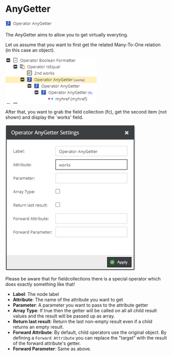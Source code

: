 # AnyGetter

![Symbol](../../../img/gridconfig/operator_anygetter_symbol.png)

The AnyGetter aims to allow you to get virtually everyting.

Let us assume that you want to first get the related Many-To-One relation (in this case an object). 

![Setting](../../../img/gridconfig/operator_anygetter_sample.png)

After that, you want to grab the field collection (fc), get the second item (not shown) and display the `works' field.

![Setting](../../../img/gridconfig/operator_anygetter_setting.png)

Please be aware that for fieldcollections there is a special operator which does exactly something like that!

* **Label**: The node label
* **Attribute**: The name of the attribute you want to get
* **Parameter**: A parameter you want to pass to the attribute getter
* **Array Type**: If true then the getter will be called on all all child result values and the result will be passed up as array.
* **Return last result**:  Return the last non-empty result even if a child returns an empty result.
* **Forward Attribute**: By default, child operators use the original object. By defining a `Forward Attribute` you can replace the "target" with the result of the forward attribute's getter.
* **Forward Parameter**: Same as above. 




